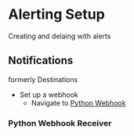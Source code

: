 # Alerting Setup

Creating and delaing with alerts

## Notifications
formerly Destinations
- Set up a webhook
  - Navigate to [Python Webhook](https://github.com/macatak/python/blob/master/webhookRecv.py)

### Python Webhook Receiver
